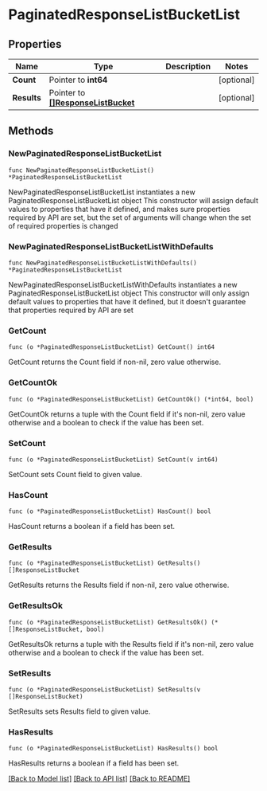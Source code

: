 # PaginatedResponseListBucketList

## Properties

Name | Type | Description | Notes
------------ | ------------- | ------------- | -------------
**Count** | Pointer to **int64** |  | [optional] 
**Results** | Pointer to [**[]ResponseListBucket**](ResponseListBucket.md) |  | [optional] 

## Methods

### NewPaginatedResponseListBucketList

`func NewPaginatedResponseListBucketList() *PaginatedResponseListBucketList`

NewPaginatedResponseListBucketList instantiates a new PaginatedResponseListBucketList object
This constructor will assign default values to properties that have it defined,
and makes sure properties required by API are set, but the set of arguments
will change when the set of required properties is changed

### NewPaginatedResponseListBucketListWithDefaults

`func NewPaginatedResponseListBucketListWithDefaults() *PaginatedResponseListBucketList`

NewPaginatedResponseListBucketListWithDefaults instantiates a new PaginatedResponseListBucketList object
This constructor will only assign default values to properties that have it defined,
but it doesn't guarantee that properties required by API are set

### GetCount

`func (o *PaginatedResponseListBucketList) GetCount() int64`

GetCount returns the Count field if non-nil, zero value otherwise.

### GetCountOk

`func (o *PaginatedResponseListBucketList) GetCountOk() (*int64, bool)`

GetCountOk returns a tuple with the Count field if it's non-nil, zero value otherwise
and a boolean to check if the value has been set.

### SetCount

`func (o *PaginatedResponseListBucketList) SetCount(v int64)`

SetCount sets Count field to given value.

### HasCount

`func (o *PaginatedResponseListBucketList) HasCount() bool`

HasCount returns a boolean if a field has been set.

### GetResults

`func (o *PaginatedResponseListBucketList) GetResults() []ResponseListBucket`

GetResults returns the Results field if non-nil, zero value otherwise.

### GetResultsOk

`func (o *PaginatedResponseListBucketList) GetResultsOk() (*[]ResponseListBucket, bool)`

GetResultsOk returns a tuple with the Results field if it's non-nil, zero value otherwise
and a boolean to check if the value has been set.

### SetResults

`func (o *PaginatedResponseListBucketList) SetResults(v []ResponseListBucket)`

SetResults sets Results field to given value.

### HasResults

`func (o *PaginatedResponseListBucketList) HasResults() bool`

HasResults returns a boolean if a field has been set.


[[Back to Model list]](../README.md#documentation-for-models) [[Back to API list]](../README.md#documentation-for-api-endpoints) [[Back to README]](../README.md)


